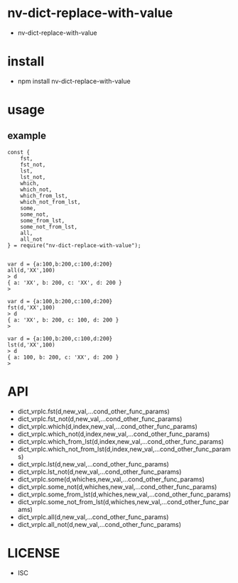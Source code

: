nv-dict-replace-with-value
============
- nv-dict-replace-with-value


install
=======
- npm install nv-dict-replace-with-value

usage
=====

example
-------

    const {
        fst,
        fst_not,
        lst,
        lst_not,
        which,
        which_not,
        which_from_lst,
        which_not_from_lst,
        some,
        some_not,
        some_from_lst,
        some_not_from_lst,
        all,
        all_not
    } = require("nv-dict-replace-with-value");
    
    
    var d = {a:100,b:200,c:100,d:200}
    all(d,'XX',100)
    > d
    { a: 'XX', b: 200, c: 'XX', d: 200 }
    >
    
    var d = {a:100,b:200,c:100,d:200}
    fst(d,'XX',100)
    > d
    { a: 'XX', b: 200, c: 100, d: 200 }
    >

    var d = {a:100,b:200,c:100,d:200}
    lst(d,'XX',100)
    > d
    { a: 100, b: 200, c: 'XX', d: 200 }
    >


API
====

- dict\_vrplc.fst(d,new\_val,...cond\_other\_func\_params)
- dict\_vrplc.fst\_not(d,new\_val,...cond\_other\_func\_params)
- dict\_vrplc.which(d,index,new\_val,...cond\_other\_func\_params)
- dict\_vrplc.which\_not(d,index,new\_val,...cond\_other\_func\_params)
- dict\_vrplc.which\_from\_lst(d,index,new\_val,...cond\_other\_func\_params)
- dict\_vrplc.which\_not\_from\_lst(d,index,new\_val,...cond\_other\_func\_params)
- dict\_vrplc.lst(d,new\_val,...cond\_other\_func\_params)
- dict\_vrplc.lst\_not(d,new\_val,...cond\_other\_func\_params)
- dict\_vrplc.some(d,whiches,new\_val,...cond\_other\_func\_params)
- dict\_vrplc.some\_not(d,whiches,new\_val,...cond\_other\_func\_params)
- dict\_vrplc.some\_from\_lst(d,whiches,new\_val,...cond\_other\_func\_params)
- dict\_vrplc.some\_not\_from\_lst(d,whiches,new\_val,...cond\_other\_func\_params)
- dict\_vrplc.all(d,new\_val,...cond\_other\_func\_params)
- dict\_vrplc.all\_not(d,new\_val,...cond\_other\_func\_params)

LICENSE
=======
- ISC

